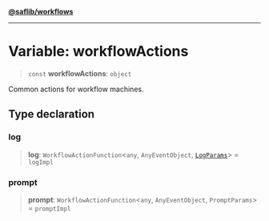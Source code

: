 [**@saflib/workflows**](../index.md)

***

# Variable: workflowActions

> `const` **workflowActions**: `object`

Common actions for workflow machines.

## Type declaration

### log

> **log**: `WorkflowActionFunction`\<`any`, `AnyEventObject`, [`LogParams`](../interfaces/LogParams.md)\> = `logImpl`

### prompt

> **prompt**: `WorkflowActionFunction`\<`any`, `AnyEventObject`, `PromptParams`\> = `promptImpl`
